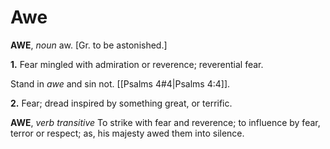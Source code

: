 # Awe

**AWE**, _noun_ aw. \[Gr. to be astonished.\]

**1.** Fear mingled with admiration or reverence; reverential fear.

Stand in _awe_ and sin not. [[Psalms 4#4|Psalms 4:4]].

**2.** Fear; dread inspired by something great, or terrific.

**AWE**, _verb transitive_ To strike with fear and reverence; to influence by fear, terror or respect; as, his majesty awed them into silence.
